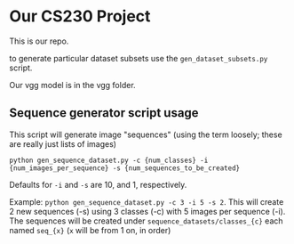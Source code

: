 # Our CS230 Project
This is our repo.

to generate particular dataset subsets use the `gen_dataset_subsets.py` script.

Our vgg model is in the vgg folder.

## Sequence generator script usage
This script will generate image "sequences" (using the term loosely; these are really just lists of images)
```
python gen_sequence_dataset.py -c {num_classes} -i {num_images_per_sequence} -s {num_sequences_to_be_created}
```
Defaults for `-i` and `-s` are 10, and 1, respectively.

Example: `python gen_sequence_dataset.py -c 3 -i 5 -s 2`. This will create 2 new sequences (-s) using 3 classes (-c) with 5 images per sequence (-i). The sequences will be created under `sequence_datasets/classes_{c}` each named `seq_{x}` (`x` will be from 1 on, in order)
